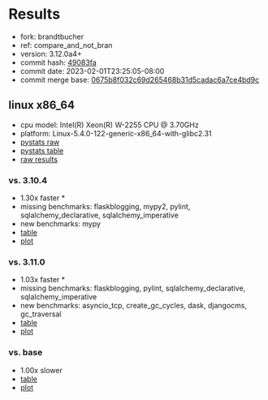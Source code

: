 # Results

- fork: brandtbucher
- ref: compare_and_not_bran
- version: 3.12.0a4+
- commit hash: [49083fa](https://github.com/brandtbucher/cpython/commit/49083fa)
- commit date: 2023-02-01T23:25:05-08:00
- commit merge base: [0675b8f032c69d265468b31d5cadac6a7ce4bd9c](https://github.com/brandtbucher/cpython/commit/0675b8f032c69d265468b31d5cadac6a7ce4bd9c)

## linux x86_64

- cpu model: Intel(R) Xeon(R) W-2255 CPU @ 3.70GHz
- platform: Linux-5.4.0-122-generic-x86_64-with-glibc2.31
- [pystats raw](bm-20230201-linux-x86_64-brandtbucher-compare_and_not_bran-3.12.0a4%2B-49083fa-pystats.json)
- [pystats table](bm-20230201-linux-x86_64-brandtbucher-compare_and_not_bran-3.12.0a4%2B-49083fa-pystats.md)
- [raw results](bm-20230201-linux-x86_64-brandtbucher-compare_and_not_bran-3.12.0a4%2B-49083fa.json)

### vs. 3.10.4

- 1.30x faster \*
- missing benchmarks: flaskblogging, mypy2, pylint, sqlalchemy_declarative, sqlalchemy_imperative
- new benchmarks: mypy
- [table](bm-20230201-linux-x86_64-brandtbucher-compare_and_not_bran-3.12.0a4%2B-49083fa-vs-3.10.4.md)
- [plot](bm-20230201-linux-x86_64-brandtbucher-compare_and_not_bran-3.12.0a4%2B-49083fa-vs-3.10.4.png)

### vs. 3.11.0

- 1.03x faster \*
- missing benchmarks: flaskblogging, pylint, sqlalchemy_declarative, sqlalchemy_imperative
- new benchmarks: asyncio_tcp, create_gc_cycles, dask, djangocms, gc_traversal
- [table](bm-20230201-linux-x86_64-brandtbucher-compare_and_not_bran-3.12.0a4%2B-49083fa-vs-3.11.0.md)
- [plot](bm-20230201-linux-x86_64-brandtbucher-compare_and_not_bran-3.12.0a4%2B-49083fa-vs-3.11.0.png)

### vs. base

- 1.00x slower
- [table](bm-20230201-linux-x86_64-brandtbucher-compare_and_not_bran-3.12.0a4%2B-49083fa-vs-base.md)
- [plot](bm-20230201-linux-x86_64-brandtbucher-compare_and_not_bran-3.12.0a4%2B-49083fa-vs-base.png)

